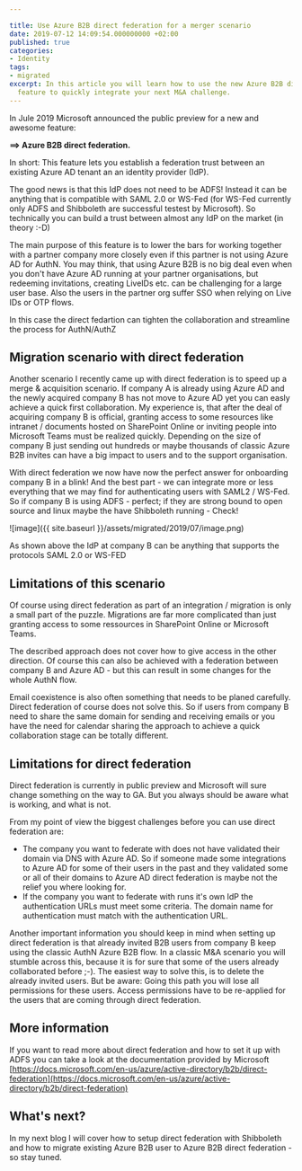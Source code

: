 ```yaml
---

title: Use Azure B2B direct federation for a merger scenario
date: 2019-07-12 14:09:54.000000000 +02:00
published: true
categories:
- Identity
tags:
- migrated
excerpt: In this article you will learn how to use the new Azure B2B direct federation
  feature to quickly integrate your next M&A challenge.
---
```


In Jule 2019 Microsoft announced the public preview for a new and awesome feature:

**==> Azure B2B direct federation.** 

In short: This feature lets you establish a federation trust between an existing Azure AD tenant an an identity provider (IdP).

The good news is that this IdP does not need to be ADFS! Instead it can be anything that is compatible with SAML 2.0 or WS-Fed (for WS-Fed currently only ADFS and Shibboleth are successful testest by Microsoft). So technically you can build a trust between almost any IdP on the market (in theory :-D)

The main purpose of this feature is to lower the bars for working together with a partner company more closely even if this partner is not using Azure AD for AuthN. You may think, that using Azure B2B is no big deal even when you don't have Azure AD running at your partner organisations, but redeeming invitations, creating LiveIDs etc. can be challenging for a large user base. Also the users in the partner org suffer SSO when relying on Live IDs or OTP flows.

In this case the direct fedartion can tighten the collaboration and streamline the process for AuthN/AuthZ

## Migration scenario with direct federation

Another scenario I recently came up with direct federation is to speed up a merge & acquisition scenario. If company A is already using Azure AD and the newly acquired company B has not move to Azure AD yet you can easly achieve a quick first collaboration. My experience is, that after the deal of acquiring company B is official, granting access to some resources like intranet / documents hosted on SharePoint Online or inviting people into Microsoft Teams must be realized quickly. Depending on the size of company B just sending out hundreds or maybe thousands of classic Azure B2B invites can have a big impact to users and to the support organisation.

With direct federation we now have now the perfect answer for onboarding company B in a blink! And the best part - we can integrate more or less everything that we may find for authenticating users with SAML2 / WS-Fed. So if company B is using ADFS - perfect; if they are strong bound to open source and linux maybe the have Shibboleth running - Check!

![image]({{ site.baseurl }}/assets/migrated/2019/07/image.png)

As shown above the IdP at company B can be anything that supports the protocols SAML 2.0 or WS-FED

## Limitations of this scenario

Of course using direct federation as part of an integration / migration is only a small part of the puzzle. Migrations are far more complicated than just granting access to some ressources in SharePoint Online or Microsoft Teams.

The described approach does not cover how to give access in the other direction. Of course this can also be achieved with a federation between company B and Azure AD - but this can result in some changes for the whole AuthN flow.

Email coexistence is also often something that needs to be planed carefully. Direct federation of course does not solve this. So if users from company B need to share the same domain for sending and receiving emails or you have the need for calendar sharing the approach to achieve a quick collaboration stage can be totally different.

## Limitations for direct federation

Direct federation is currently in public preview and Microsoft will sure change something on the way to GA. But you always should be aware what is working, and what is not.

From my point of view the biggest challenges before you can use direct federation are:

*   The company you want to federate with does not have validated their domain via DNS with Azure AD. So if someone made some integrations to Azure AD for some of their users in the past and they validated some or all of their domains to Azure AD direct federation is maybe not the relief you where looking for.
*   If the company you want to federate with runs it's own IdP the authentication URLs must meet some criteria. The domain name for authentication must match with the authentication URL.

Another important information you should keep in mind when setting up direct federation is that already invited B2B users from company B keep using the classic AuthN Azure B2B flow. In a classic M&A scenario you will stumble across this, because it is for sure that some of the users already collaborated before ;-). The easiest way to solve this, is to delete the already invited users. But be aware: Going this path you will lose all permissions for these users. Access permissions have to be re-applied for the users that are coming through direct federation.

## More information

If you want to read more about direct federation and how to set it up with ADFS you can take a look at the documentation provided by Microsoft [https://docs.microsoft.com/en-us/azure/active-directory/b2b/direct-federation](https://docs.microsoft.com/en-us/azure/active-directory/b2b/direct-federation)

## What's next?

In my next blog I will cover how to setup direct federation with Shibboleth and how to migrate existing Azure B2B user to Azure B2B direct federation - so stay tuned.